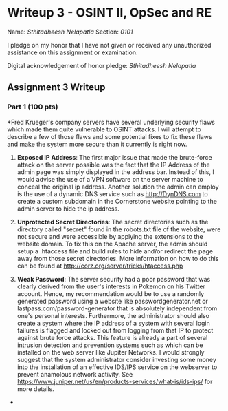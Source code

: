 Writeup 3 - OSINT II, OpSec and RE
======

Name: *Sthitadheesh Nelapatla*
Section: *0101*

I pledge on my honor that I have not given or received any unauthorized assistance on this assignment or examination.

Digital acknowledgement of honor pledge: *Sthitadheesh Nelapatla*

## Assignment 3 Writeup

### Part 1 (100 pts)
*Fred Krueger's company servers have several underlying security flaws which made them quite vulnerable to OSINT attacks. I will attempt to describe a few of those flaws and some potential fixes to fix these flaws and make the system more secure than it currently is right now.  

1. **Exposed IP Address**: The first major issue that made the brute-force attack on the server possible was the fact that the IP Address of the admin page was simply displayed in the address bar. Instead of this, I would advise the use of a VPN software on the server machine to conceal the original ip address. Another solution the admin can employ is the use of a dynamic DNS service such as http://DynDNS.com to create a custom subdomain in the Cornerstone website pointing to the admin server to hide the ip address. 

2. **Unprotected Secret Directories**: The secret directories such as the directory called "secret" found in the robots.txt file of the website, were not secure and were accessible by applying the extensions to the website domain. To fix this on the Apache server, the admin should setup a .htaccess file and build rules to hide and/or redirect the page away from those secret directories. More information on how to do this can be found at http://corz.org/server/tricks/htaccess.php 

3. **Weak Password**: The server security had a poor password that was clearly derived from the user's interests in Pokemon on his Twitter account. Hence, my recommendation would be to use a randomly generated password using a website like passwordgenerator.net or lastpass.com/password-generator that is absolutely independent from one's personal interests. Furthermore, the administrator should also create a system where the IP address of a system with several login failures is flagged and locked out from logging from that IP to protect against brute force attacks. This feature is already a part of several intrusion detection and prevention systems such as which can be installed on the web server like Jupiter Networks. I would strongly suggest that the system administrator consider investing some money into the installation of an effective IDS/IPS service on the webserver to prevent anamolous network activity. See https://www.juniper.net/us/en/products-services/what-is/ids-ips/ for more details.
*
